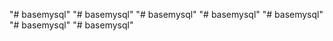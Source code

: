 "# basemysql" 
"# basemysql" 
"# basemysql" 
"# basemysql" 
"# basemysql" 
"# basemysql" 
"# basemysql" 
